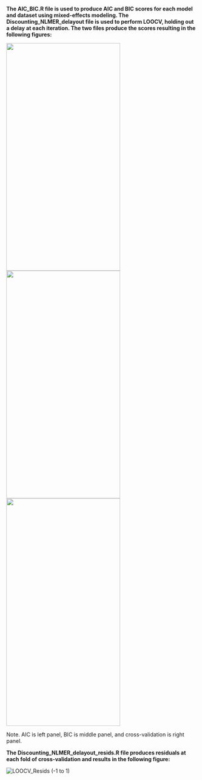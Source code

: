 **The AIC_BIC.R file is used to produce AIC and BIC scores for each model and dataset using mixed-effects modeling. The Discounting_NLMER_delayout file is used to perform LOOCV, holding out a delay at each iteration. 
The two files produce the scores resulting in the following figures:**

<img src="https://github.com/bailejor/DiscountLOOCV/assets/4589448/6eb1641f-8c95-451e-b60e-f07f6843c123" width="300" height="600"> <img src="https://github.com/bailejor/DiscountLOOCV/assets/4589448/277d0eeb-ae00-43b8-9dcc-d83d75fcf535" width="300" height="600"> <img src="https://github.com/bailejor/DiscountLOOCV/assets/4589448/e12a82bd-862c-40ad-a0b9-29605cf6d594" width="300" height="600">

Note. AIC is left panel, BIC is middle panel, and cross-validation is right panel.


**The Discounting_NLMER_delayout_resids.R file produces residuals at each fold of cross-validation and results in the following figure:**

![LOOCV_Resids (-1 to 1)](https://github.com/bailejor/DiscountLOOCV/assets/4589448/5945b930-fcae-44d5-b967-6aa5a50d6a7f)

